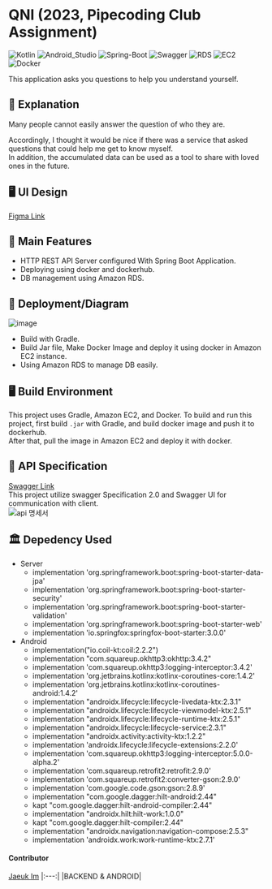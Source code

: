 # QNI (2023, Pipecoding Club Assignment)


![Kotlin](https://img.shields.io/badge/Kotlin-007396?style=flat-square&logo=Kotlin&logoColor=white)
![Android_Studio](https://img.shields.io/badge/Android_Studio-FFCC33?style=flat-square&logo=Androidstudio&logoColor=white)
![Spring-Boot](https://img.shields.io/badge/Spring_Boot-6DB33F?style=flat-square&logo=Spring-Boot&logoColor=white)
![Swagger](https://img.shields.io/badge/Swagger-FFCC00?style=flat-square&logo=Swagger&logoColor=white)
![RDS](https://img.shields.io/badge/Amazon_RDS-4285F4?style=flat-square&logo=Amazon-RDS&logoColor=white)
![EC2](https://img.shields.io/badge/Amazon_EC2-4285F4?style=flat-square&logo=Amazon-EC2&logoColor=white)
![Docker](https://img.shields.io/badge/Docker-4285F4?style=flat-square&logo=Docker&logoColor=white)

This application asks you questions to help you understand yourself.

## 📖 Explanation

Many people cannot easily answer the question of who they are.

Accordingly, I thought it would be nice if there was a service that asked questions that could help me get to know myself.  
In addition, the accumulated data can be used as a tool to share with loved ones in the future.

## 🖥️ UI Design
[Figma Link](https://www.figma.com/file/ZY0M8jz6apBFTpYiXe5H4s/%ED%8C%8C%EC%9D%B4%ED%94%84-%EC%BD%94%EB%94%A9-%ED%81%B4%EB%9F%BD_%EA%B3%BC%EC%A0%9C?node-id=0%3A1&t=4G5qNN3cJOKI6Jc5-1)

## 💎 Main Features

- HTTP REST API Server configured With Spring Boot Application.
- Deploying using docker and dockerhub.
- DB management using Amazon RDS.

## 📐 Deployment/Diagram
![image](https://user-images.githubusercontent.com/43805087/213965640-d3178d15-c5d6-44b8-939b-2709ff1ae84a.png)

- Build with Gradle.
- Build Jar file, Make Docker Image and deploy it using docker in Amazon EC2 instance.
- Using Amazon RDS to manage DB easily.

## 🖥️ Build Environment
This project uses Gradle, Amazon EC2, and Docker.
To build and run this project, first build `.jar` with Gradle, and build docker image and push it to dockerhub.  
After that, pull the image in Amazon EC2 and deploy it with docker.

## 📃 API Specification

[Swagger Link](http://3.35.39.43/swagger-ui/#/)  
This project utilize swagger Specification 2.0 and Swagger UI for communication with client.  
![api 명세서](https://user-images.githubusercontent.com/43805087/211522965-e428082d-c009-4834-9300-d6e5f6e8e494.png)

## 🏛️ Depedency Used
- Server
  - implementation 'org.springframework.boot:spring-boot-starter-data-jpa'
  - implementation 'org.springframework.boot:spring-boot-starter-security'
  - implementation 'org.springframework.boot:spring-boot-starter-validation'
  - implementation 'org.springframework.boot:spring-boot-starter-web'
  - implementation 'io.springfox:springfox-boot-starter:3.0.0'
- Android
  - implementation("io.coil-kt:coil:2.2.2")
  - implementation "com.squareup.okhttp3:okhttp:3.4.2"
  - implementation 'com.squareup.okhttp3:logging-interceptor:3.4.2'
  - implementation 'org.jetbrains.kotlinx:kotlinx-coroutines-core:1.4.2'
  - implementation 'org.jetbrains.kotlinx:kotlinx-coroutines-android:1.4.2'
  - implementation "androidx.lifecycle:lifecycle-livedata-ktx:2.3.1"
  - implementation "androidx.lifecycle:lifecycle-viewmodel-ktx:2.5.1"
  - implementation "androidx.lifecycle:lifecycle-runtime-ktx:2.5.1"
  - implementation "androidx.lifecycle:lifecycle-service:2.3.1"
  - implementation "androidx.activity:activity-ktx:1.2.2"
  - implementation 'androidx.lifecycle:lifecycle-extensions:2.2.0'
  - implementation 'com.squareup.okhttp3:logging-interceptor:5.0.0-alpha.2'
  - implementation 'com.squareup.retrofit2:retrofit:2.9.0'
  - implementation 'com.squareup.retrofit2:converter-gson:2.9.0'
  - implementation 'com.google.code.gson:gson:2.8.9'
  - implementation "com.google.dagger:hilt-android:2.44"
  - kapt "com.google.dagger:hilt-android-compiler:2.44"
  - implementation "androidx.hilt:hilt-work:1.0.0"
  - kapt "com.google.dagger:hilt-compiler:2.44"
  - implementation "androidx.navigation:navigation-compose:2.5.3"
  - implementation 'androidx.work:work-runtime-ktx:2.7.1'
  
#### Contributor

[Jaeuk Im](https://github.com/iju1633)
|:---:|
|BACKEND & ANDROID|
